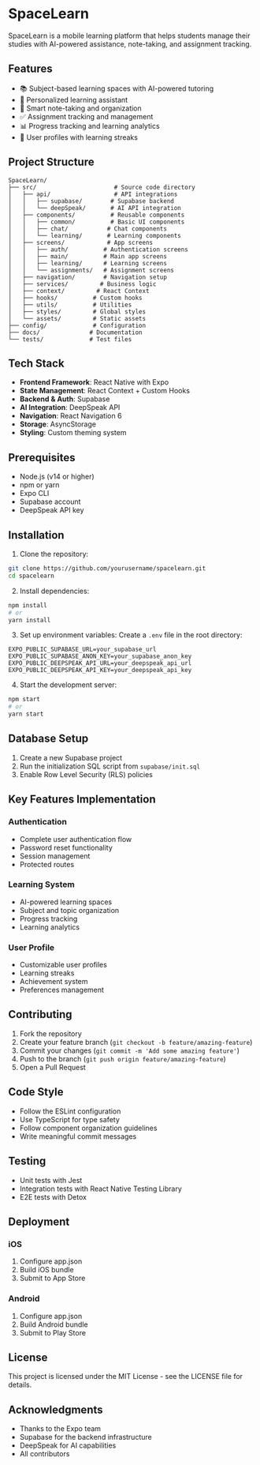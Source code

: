 # SpaceLearn

SpaceLearn is a mobile learning platform that helps students manage their studies with AI-powered assistance, note-taking, and assignment tracking.

## Features

- 📚 Subject-based learning spaces with AI-powered tutoring
- 🤖 Personalized learning assistant
- 📝 Smart note-taking and organization
- ✅ Assignment tracking and management
- 📊 Progress tracking and learning analytics
- 👤 User profiles with learning streaks

## Project Structure

```
SpaceLearn/
├── src/                      # Source code directory
│   ├── api/                  # API integrations
│   │   ├── supabase/        # Supabase backend
│   │   └── deepSpeak/       # AI API integration
│   ├── components/          # Reusable components
│   │   ├── common/          # Basic UI components
│   │   ├── chat/           # Chat components
│   │   └── learning/       # Learning components
│   ├── screens/            # App screens
│   │   ├── auth/          # Authentication screens
│   │   ├── main/          # Main app screens
│   │   ├── learning/      # Learning screens
│   │   └── assignments/   # Assignment screens
│   ├── navigation/        # Navigation setup
│   ├── services/         # Business logic
│   ├── context/         # React Context
│   ├── hooks/          # Custom hooks
│   ├── utils/          # Utilities
│   ├── styles/         # Global styles
│   └── assets/         # Static assets
├── config/             # Configuration
├── docs/              # Documentation
└── tests/             # Test files
```

## Tech Stack

- **Frontend Framework**: React Native with Expo
- **State Management**: React Context + Custom Hooks
- **Backend & Auth**: Supabase
- **AI Integration**: DeepSpeak API
- **Navigation**: React Navigation 6
- **Storage**: AsyncStorage
- **Styling**: Custom theming system

## Prerequisites

- Node.js (v14 or higher)
- npm or yarn
- Expo CLI
- Supabase account
- DeepSpeak API key

## Installation

1. Clone the repository:
```bash
git clone https://github.com/yourusername/spacelearn.git
cd spacelearn
```

2. Install dependencies:
```bash
npm install
# or
yarn install
```

3. Set up environment variables:
Create a `.env` file in the root directory:
```
EXPO_PUBLIC_SUPABASE_URL=your_supabase_url
EXPO_PUBLIC_SUPABASE_ANON_KEY=your_supabase_anon_key
EXPO_PUBLIC_DEEPSPEAK_API_URL=your_deepspeak_api_url
EXPO_PUBLIC_DEEPSPEAK_API_KEY=your_deepspeak_api_key
```

4. Start the development server:
```bash
npm start
# or
yarn start
```

## Database Setup

1. Create a new Supabase project
2. Run the initialization SQL script from `supabase/init.sql`
3. Enable Row Level Security (RLS) policies

## Key Features Implementation

### Authentication
- Complete user authentication flow
- Password reset functionality
- Session management
- Protected routes

### Learning System
- AI-powered learning spaces
- Subject and topic organization
- Progress tracking
- Learning analytics

### User Profile
- Customizable user profiles
- Learning streaks
- Achievement system
- Preferences management

## Contributing

1. Fork the repository
2. Create your feature branch (`git checkout -b feature/amazing-feature`)
3. Commit your changes (`git commit -m 'Add some amazing feature'`)
4. Push to the branch (`git push origin feature/amazing-feature`)
5. Open a Pull Request

## Code Style

- Follow the ESLint configuration
- Use TypeScript for type safety
- Follow component organization guidelines
- Write meaningful commit messages

## Testing

- Unit tests with Jest
- Integration tests with React Native Testing Library
- E2E tests with Detox

## Deployment

### iOS
1. Configure app.json
2. Build iOS bundle
3. Submit to App Store

### Android
1. Configure app.json
2. Build Android bundle
3. Submit to Play Store

## License

This project is licensed under the MIT License - see the LICENSE file for details.

## Acknowledgments

- Thanks to the Expo team
- Supabase for the backend infrastructure
- DeepSpeak for AI capabilities
- All contributors 